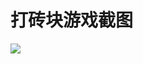 # 打砖块游戏截图
![](https://github.com/bestCpTianHeLingSha/gogoPower/blob/master/%E6%89%93%E7%A0%96%E5%9D%97%E6%88%AA%E5%9B%BE.PNG)

